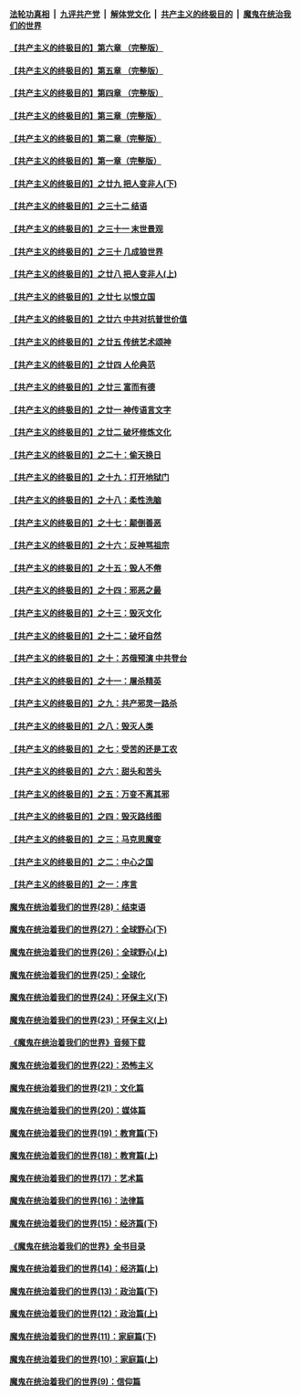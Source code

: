####  [法轮功真相](../../../../basic/blob/master/README.md?t=04141330) &nbsp;|&nbsp; [九评共产党](../../../../9ping.md/blob/master/README.md?t=04141330) &nbsp;|&nbsp; [解体党文化](../../../../jtdwh.md/blob/master/README.md?t=04141330)  &nbsp;|&nbsp; [共产主义的终极目的](../../../../gczydzjmd.md/blob/master/README.md?t=04141330) &nbsp;|&nbsp; [魔鬼在统治我们的世界](../../../../mgztzwmdsj.md/blob/master/README.md?t=04141330) 

#### [【共产主义的终极目的】第六章 （完整版）](../pages/nsc422/n11428913.md?t=04141330) 

#### [【共产主义的终极目的】第五章 （完整版）](../pages/nsc422/n11428912.md?t=04141330) 

#### [【共产主义的终极目的】第四章 （完整版）](../pages/nsc422/n11428907.md?t=04141330) 

#### [【共产主义的终极目的】第三章（完整版）](../pages/nsc422/n11428848.md?t=04141330) 

#### [【共产主义的终极目的】第二章（完整版）](../pages/nsc422/n11428831.md?t=04141330) 

#### [【共产主义的终极目的】第一章（完整版）](../pages/nsc422/n11417651.md?t=04141330) 

#### [【共产主义的终极目的】之廿九 把人变非人(下)](../pages/nsc422/n11344140.md?t=04141330) 

#### [【共产主义的终极目的】之三十二 结语](../pages/nsc422/n11360535.md?t=04141330) 

#### [【共产主义的终极目的】之三十一 末世景观](../pages/nsc422/n11351129.md?t=04141330) 

#### [【共产主义的终极目的】之三十 几成狼世界](../pages/nsc422/n11348280.md?t=04141330) 

#### [【共产主义的终极目的】之廿八 把人变非人(上)](../pages/nsc422/n11340492.md?t=04141330) 

#### [【共产主义的终极目的】之廿七 以恨立国](../pages/nsc422/n11336944.md?t=04141330) 

#### [【共产主义的终极目的】之廿六 中共对抗普世价值](../pages/nsc422/n11324785.md?t=04141330) 

#### [【共产主义的终极目的】之廿五 传统艺术颂神](../pages/nsc422/n11296396.md?t=04141330) 

#### [【共产主义的终极目的】之廿四 人伦典范](../pages/nsc422/n11296397.md?t=04141330) 

#### [【共产主义的终极目的】之廿三 富而有德](../pages/nsc422/n11283598.md?t=04141330) 

#### [【共产主义的终极目的】之廿一 神传语言文字](../pages/nsc422/n11263265.md?t=04141330) 

#### [【共产主义的终极目的】之廿二 破坏修炼文化](../pages/nsc422/n11245728.md?t=04141330) 

#### [【共产主义的终极目的】之二十：偷天换日](../pages/nsc422/n11238846.md?t=04141330) 

#### [【共产主义的终极目的】之十九：打开地狱门](../pages/nsc422/n11206376.md?t=04141330) 

#### [【共产主义的终极目的】之十八：柔性洗脑](../pages/nsc422/n11199994.md?t=04141330) 

#### [【共产主义的终极目的】之十七：颠倒善恶](../pages/nsc422/n11179782.md?t=04141330) 

#### [【共产主义的终极目的】之十六：反神骂祖宗](../pages/nsc422/n11166798.md?t=04141330) 

#### [【共产主义的终极目的】之十五：毁人不倦](../pages/nsc422/n11166792.md?t=04141330) 

#### [【共产主义的终极目的】之十四：邪恶之最](../pages/nsc422/n11150249.md?t=04141330) 

#### [【共产主义的终极目的】之十三：毁灭文化](../pages/nsc422/n11135227.md?t=04141330) 

#### [【共产主义的终极目的】之十二：破坏自然](../pages/nsc422/n11135214.md?t=04141330) 

#### [【共产主义的终极目的】之十：苏俄预演 中共登台](../pages/nsc422/n11118424.md?t=04141330) 

#### [【共产主义的终极目的】之十一：屠杀精英](../pages/nsc422/n11118442.md?t=04141330) 

#### [【共产主义的终极目的】之九：共产邪灵一路杀](../pages/nsc422/n11114139.md?t=04141330) 

#### [【共产主义的终极目的】之八：毁灭人类](../pages/nsc422/n11108503.md?t=04141330) 

#### [【共产主义的终极目的】之七：受苦的还是工农](../pages/nsc422/n11101809.md?t=04141330) 

#### [【共产主义的终极目的】之六：甜头和苦头](../pages/nsc422/n11096971.md?t=04141330) 

#### [【共产主义的终极目的】之五：万变不离其邪](../pages/nsc422/n11091285.md?t=04141330) 

#### [【共产主义的终极目的】之四：毁灭路线图](../pages/nsc422/n11086284.md?t=04141330) 

#### [【共产主义的终极目的】之三：马克思魔变](../pages/nsc422/n11061941.md?t=04141330) 

#### [【共产主义的终极目的】之二：中心之国](../pages/nsc422/n11047728.md?t=04141330) 

#### [【共产主义的终极目的】之一：序言](../pages/nsc422/n11086077.md?t=04141330) 

#### [魔鬼在统治着我们的世界(28)：结束语](../pages/nsc422/n10936246.md?t=04141330) 

#### [魔鬼在统治着我们的世界(27)：全球野心(下)](../pages/nsc422/n10928319.md?t=04141330) 

#### [魔鬼在统治着我们的世界(26)：全球野心(上)](../pages/nsc422/n10900318.md?t=04141330) 

#### [魔鬼在统治着我们的世界(25)：全球化](../pages/nsc422/n10788205.md?t=04141330) 

#### [魔鬼在统治着我们的世界(24)：环保主义(下)](../pages/nsc422/n10695307.md?t=04141330) 

#### [魔鬼在统治着我们的世界(23)：环保主义(上)](../pages/nsc422/n10688613.md?t=04141330) 

#### [《魔鬼在统治着我们的世界》音频下载](../pages/nsc422/n10635553.md?t=04141330) 

#### [魔鬼在统治着我们的世界(22)：恐怖主义](../pages/nsc422/n10614727.md?t=04141330) 

#### [魔鬼在统治着我们的世界(21)：文化篇](../pages/nsc422/n10597706.md?t=04141330) 

#### [魔鬼在统治着我们的世界(20)：媒体篇](../pages/nsc422/n10586579.md?t=04141330) 

#### [魔鬼在统治着我们的世界(19)：教育篇(下)](../pages/nsc422/n10564808.md?t=04141330) 

#### [魔鬼在统治着我们的世界(18)：教育篇(上)](../pages/nsc422/n10526970.md?t=04141330) 

#### [魔鬼在统治着我们的世界(17)：艺术篇](../pages/nsc422/n10499093.md?t=04141330) 

#### [魔鬼在统治着我们的世界(16)：法律篇](../pages/nsc422/n10485969.md?t=04141330) 

#### [魔鬼在统治着我们的世界(15)：经济篇(下)](../pages/nsc422/n10469975.md?t=04141330) 

#### [《魔鬼在统治着我们的世界》全书目录](../pages/nsc422/n10464261.md?t=04141330) 

#### [魔鬼在统治着我们的世界(14)：经济篇(上)](../pages/nsc422/n10457370.md?t=04141330) 

#### [魔鬼在统治着我们的世界(13)：政治篇(下)](../pages/nsc422/n10448270.md?t=04141330) 

#### [魔鬼在统治着我们的世界(12)：政治篇(上)](../pages/nsc422/n10444576.md?t=04141330) 

#### [魔鬼在统治着我们的世界(11)：家庭篇(下)](../pages/nsc422/n10440961.md?t=04141330) 

#### [魔鬼在统治着我们的世界(10)：家庭篇(上)](../pages/nsc422/n10435448.md?t=04141330) 

#### [魔鬼在统治着我们的世界(9)：信仰篇](../pages/nsc422/n10432159.md?t=04141330) 

